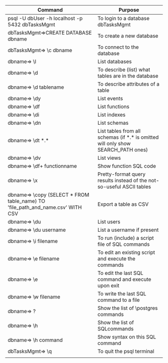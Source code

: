 |Command|Purpose|
|----|----|
|psql -U dbUser -h localhost -p 5432 dbTasksMgmt| To login to a database dbTasksMgmt|
|dbTasksMgmt=>CREATE DATABASE dbname| To create a new database|
|dbTasksMgmt=> \c dbname| To connect to the database|
|dbname=> \l|List databases|
|dbname=> \d|To describe (list) what tables are in the database|
|dbname=> \d tablename|To describe attributes of a table|
|dbname=> \dy| List events|
|dbname=> \df| List functions|
|dbname=> \di| List indexes|
|dbname=> \dn| List schemas|
|dbname=> \dt \*.\* | List tables from all schemas (if \*.\* is omitted will only show SEARCH_PATH ones)|
|dbname=> \dv| List views|
|dbname=> \df+ functionname | Show function SQL code|
|dbname=> \x | Pretty-format query results instead of the not-so-useful ASCII tables|
|dbname=> \copy (SELECT * FROM table_name) TO 'file_path_and_name.csv' WITH CSV |Export a table as CSV|
|dbname=> \du| List users|
|dbname=> \du username| List a username if present|
|dbname=> \i filename|To run (include) a script file of SQL commands|
|dbname=> \e filename |To edit an existing script and execute the commands|
|dbname=> \e|To edit the last SQL command and execute upon exit|
|dbname=> \w filename |To write the last SQL command to a file|
|dbname=> \? |Show the list of \postgres commands|
|dbname=> \h |Show the list of SQLcommands|
|dbname=> \h command|Show syntax on this SQL command|
|dbTasksMgmt=> \q| To quit the psql terminal|
|||